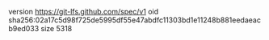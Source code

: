 version https://git-lfs.github.com/spec/v1
oid sha256:02a17c5d98f725de5995df55e47abdfc11303bd1e11248b881eedaeacb9ed033
size 5318
